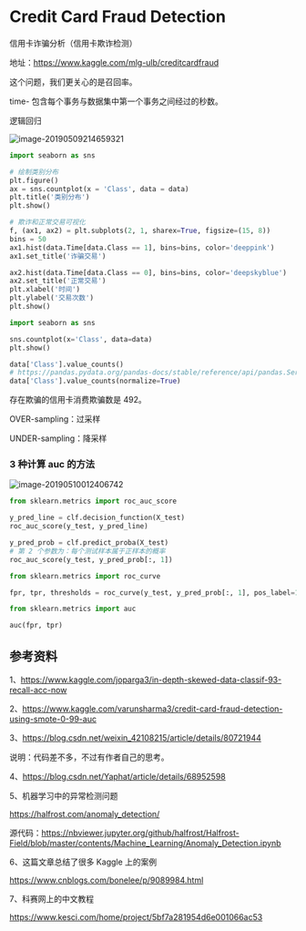# Credit Card Fraud Detection

信用卡诈骗分析（信用卡欺诈检测）

地址：https://www.kaggle.com/mlg-ulb/creditcardfraud

这个问题，我们更关心的是召回率。

 time- 包含每个事务与数据集中第一个事务之间经过的秒数。

逻辑回归



![image-20190509214659321](https://ws3.sinaimg.cn/large/006tNc79ly1g2vehimiyfj31m20fg40x.jpg)


```python
import seaborn as sns

# 绘制类别分布
plt.figure()
ax = sns.countplot(x = 'Class', data = data)
plt.title('类别分布')
plt.show()
```


```python
# 欺诈和正常交易可视化
f, (ax1, ax2) = plt.subplots(2, 1, sharex=True, figsize=(15, 8))
bins = 50
ax1.hist(data.Time[data.Class == 1], bins=bins, color='deeppink')
ax1.set_title('诈骗交易')

ax2.hist(data.Time[data.Class == 0], bins=bins, color='deepskyblue')
ax2.set_title('正常交易')
plt.xlabel('时间')
plt.ylabel('交易次数')
plt.show()
```

```python
import seaborn as sns

sns.countplot(x='Class', data=data)
plt.show()
```


```python
data['Class'].value_counts()
# https://pandas.pydata.org/pandas-docs/stable/reference/api/pandas.Series.value_counts.html
data['Class'].value_counts(normalize=True)

```

存在欺骗的信用卡消费欺骗数是 $492$。

OVER-sampling：过采样

UNDER-sampling：降采样

### 3 种计算 auc 的方法

![image-20190510012406742](https://ws1.sinaimg.cn/large/006tNc79ly1g2vkrfqoc1j313o0mk42f.jpg)

```python
from sklearn.metrics import roc_auc_score

y_pred_line = clf.decision_function(X_test)
roc_auc_score(y_test, y_pred_line)

y_pred_prob = clf.predict_proba(X_test)
# 第 2 个参数为：每个测试样本属于正样本的概率
roc_auc_score(y_test, y_pred_prob[:, 1])

from sklearn.metrics import roc_curve

fpr, tpr, thresholds = roc_curve(y_test, y_pred_prob[:, 1], pos_label=1)

from sklearn.metrics import auc

auc(fpr, tpr)
```

## 参考资料

1、https://www.kaggle.com/joparga3/in-depth-skewed-data-classif-93-recall-acc-now

2、https://www.kaggle.com/varunsharma3/credit-card-fraud-detection-using-smote-0-99-auc

3、https://blog.csdn.net/weixin_42108215/article/details/80721944

说明：代码差不多，不过有作者自己的思考。

4、https://blog.csdn.net/Yaphat/article/details/68952598

5、机器学习中的异常检测问题

https://halfrost.com/anomaly_detection/

源代码：https://nbviewer.jupyter.org/github/halfrost/Halfrost-Field/blob/master/contents/Machine_Learning/Anomaly_Detection.ipynb

6、这篇文章总结了很多 Kaggle 上的案例

https://www.cnblogs.com/bonelee/p/9089984.html

7、科赛网上的中文教程

https://www.kesci.com/home/project/5bf7a281954d6e001066ac53